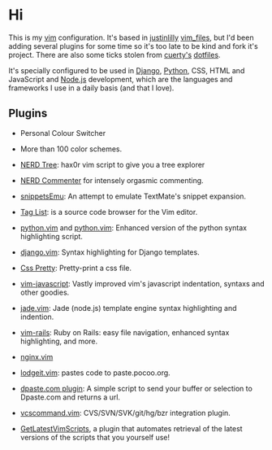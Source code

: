 Hi
==

This is my [vim](http://www.vim.org/ "VIM") configuration. It's based in [justinlilly](https://github.com/justinlilly) 
[vim_files](https://github.com/justinlilly/vim_files), but I'd been adding several plugins for some time so it's too late
to be kind and fork it's project.
There are also some ticks stolen from [cuerty's](https://github.com/cuerty) [dotfiles](https://github.com/cuerty/dotfiles).

It's specially configured to be used in [Django](http://www.djangoproject.com/), [Python](http://www.python.org/), CSS, 
HTML and JavaScript and [Node.js](http://nodejs.org/) development, which are the languages and frameworks I use in a 
daily basis (and that I love).

Plugins
-------

 * Personal Colour Switcher
 * More than 100 color schemes.

 * [NERD Tree](https://github.com/scrooloose/nerdtree): hax0r vim script to give you a tree explorer
 * [NERD Commenter](https://github.com/scrooloose/nerdcommenter) for intensely orgasmic commenting.
 * [snippetsEmu](http://www.vim.org/scripts/script.php?script_id=1318): An attempt to emulate TextMate's snippet expansion.
 * [Tag List](http://vim-taglist.sourceforge.net/): is a source code browser for the Vim editor.

 * [python.vim](http://www.vim.org/scripts/script.php?script_id=790) and [python.vim](http://hlabs.spb.ru/vim/python.vim): Enhanced version of the python syntax highlighting script.
 * [django.vim](http://www.vim.org/scripts/script.php?script_id=1487): Syntax highlighting for Django templates.
 * [Css Pretty](http://www.vim.org/scripts/script.php?script_id=2137): Pretty-print a css file.
 * [vim-javascript](https://github.com/pangloss/vim-javascript): Vastly improved vim's javascript indentation, syntaxs and other goodies.
 * [jade.vim](https://github.com/digitaltoad/vim-jade): Jade (node.js) template engine syntax highlighting and indention.
 * [vim-rails](http://www.vim.org/scripts/script.php?script_id=1567): Ruby on Rails: easy file navigation, enhanced syntax highlighting, and more.
 * [nginx.vim](http://www.vim.org/scripts/script.php?script_id=1886)

 * [lodgeit.vim](http://www.vim.org/scripts/script.php?script_id=1965): pastes code to paste.pocoo.org.
 * [dpaste.com plugin](http://www.vim.org/scripts/script.php?script_id=2519): A simple script to send your buffer or selection to Dpaste.com and returns a url.

 * [vcscommand.vim](http://www.vim.org/scripts/script.php?script_id=90): CVS/SVN/SVK/git/hg/bzr integration plugin.

 * [GetLatestVimScripts](http://www.vim.org/scripts/script.php?script_id=642), a plugin that automates retrieval of the latest versions of the scripts that you yourself use!

